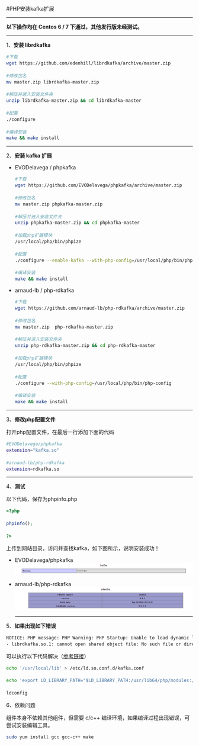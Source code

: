 #PHP安装kafka扩展

---

**以下操作均在 Centos 6 / 7 下通过，其他发行版未经测试。**

---

1、**安装 librdkafka**
 
```bash
#下载
wget https://github.com/edenhill/librdkafka/archive/master.zip

#修改包名
mv master.zip librdkafka-master.zip

#解压并进入安装文件夹
unzip librdkafka-master.zip && cd librdkafka-master

#配置
./configure

#编译安装
make && make install
```

---

2、**安装 kafka 扩展**

- EVODelavega / phpkafka
	```bash
	#下载
	wget https://github.com/EVODelavega/phpkafka/archive/master.zip
	
	#修改包名
	mv master.zip phpkafka-master.zip
	
	#解压并进入安装文件夹
	unzip phpkafka-master.zip && cd phpkafka-master   
	
	#加载php扩展模块
	/usr/local/php/bin/phpize
	
	#配置
	./configure --enable-kafka --with-php-config=/usr/local/php/bin/php-config
	
	#编译安装
	make && make install
	```
- arnaud-lb / php-rdkafka
	```bash
	#下载
	wget https://github.com/arnaud-lb/php-rdkafka/archive/master.zip
	
	#修改包名
	mv master.zip  php-rdkafka-master.zip
	
	#解压并进入安装文件夹
	unzip php-rdkafka-master.zip && cd php-rdkafka-master   
	
	#加载php扩展模块
	/usr/local/php/bin/phpize
	
	#配置
	./configure --with-php-config=/usr/local/php/bin/php-config
	
	#编译安装
	make && make install
	```

---

3、**修改php配置文件**

打开php配置文件，在最后一行添加下面的代码
```bash
#EVODelavega/phpkafka
extension="kafka.so"

#arnaud-lb/php-rdkafka
extension=rdkafka.so
```

---

4、**测试**

以下代码，保存为phpinfo.php

```php
<?php

phpinfo();

?>
```
上传到网站目录，访问并查找kafka，如下图所示，说明安装成功！

- EVODelavega/phpkafka
![php-kafka.png](/public/imgs/php-kafka_1.png "php-kafka_1.png")

- arnaud-lb/php-rdkafka
![php-kafka.png](/public/imgs/php-kafka_2.png "php-kafka_2.png")
  
  ---
  
5、**如果出现如下错误**
```bash
NOTICE: PHP message: PHP Warning: PHP Startup: Unable to load dynamic library '/usr/lib64/php/modules/kafka.so'
- librdkafka.so.1: cannot open shared object file: No such file or directory in Unknown on line 0
```
可以执行以下代码解决（[参考链接](https://github.com/salebab/phpkafka/issues/6)）

```bash
echo '/usr/local/lib' > /etc/ld.so.conf.d/kafka.conf

echo 'export LD_LIBRARY_PATH="$LD_LIBRARY_PATH:/usr/lib64/php/modules:/usr/local/lib"' >> /etc/profile

ldconfig
```

6、依赖问题

组件本身不依赖其他组件，但需要 c/c++ 编译环境，如果编译过程出现错误，可尝试安装编辑工具。

```bash
sudo yum install gcc gcc-c++ make
```
